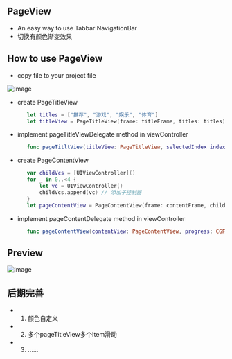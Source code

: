 ## PageView
  - An easy way to use Tabbar NavigationBar
  - 切换有颜色渐变效果
  
## How to use PageView
  - copy file to your project file
  
  ![image](https://github.com/coderLL/PageView/blob/master/step.png)
  - create PageTitleView
  
    ```swift
       let titles = ["推荐", "游戏", "娱乐", "体育"]
       let titleView = PageTitleView(frame: titleFrame, titles: titles)
    ```
  - implement pageTitleViewDelegate method in viewController
  
    ```swift
       func pageTitltView(titleView: PageTitleView, selectedIndex index: Int)
    ```
  - create PageContentView
  
    ```swift
       var childVcs = [UIViewController]()
       for _ in 0..<4 {
           let vc = UIViewController()
           childVcs.append(vc) // 添加子控制器
       }
       let pageContentView = PageContentView(frame: contentFrame, childVcs: childVcs, parentViewController: self)
    ```
  - implement pageContentDelegate method in viewController
  
    ```swift
       func pageContentView(contentView: PageContentView, progress: CGFloat, sourceIndex: Int, targetIndex: Int)
    ```
  
## Preview
  ![image](https://github.com/coderLL/PageView/blob/master/Run.gif)
  
## 后期完善
  - 1. 颜色自定义
  - 2. 多个pageTitleView多个Item滑动
  - 3. ......
